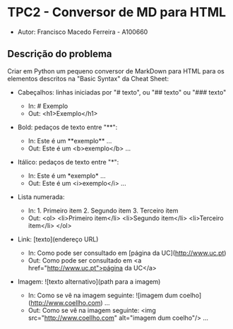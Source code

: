 # TPC2 - Conversor de MD para HTML

- Autor: Francisco Macedo Ferreira - A100660

## Descrição do problema

Criar em Python um pequeno conversor de MarkDown para HTML para os elementos descritos na "Basic Syntax" da Cheat Sheet:

- Cabeçalhos: linhas iniciadas por "# texto", ou "## texto" ou "### texto"
    - In: # Exemplo
    - Out: \<h1>Exemplo\</h1>

- Bold: pedaços de texto entre "**":
    - In: Este é um \*\*exemplo** ...
    - Out: Este é um \<b>exemplo\</b> ...

- Itálico: pedaços de texto entre "*":
    - In: Este é um \*exemplo* ...
    - Out: Este é um \<i>exemplo\</i> ...

- Lista numerada:
    - In: 1. Primeiro item 2. Segundo item 3. Terceiro item
   - Out:
     \<ol> \<li>Primeiro item\</li> \<li>Segundo item\</li> \<li>Terceiro item\</li> \</ol>
- Link: [texto](endereço URL)
   - In: Como pode ser consultado em \[página da UC](http://www.uc.pt)
   - Out: Como pode ser consultado em \<a href="http://www.uc.pt">página da UC\</a>
- Imagem: !\[texto alternativo](path para a imagem)
   - In: Como se vê na imagem seguinte: !\[imagem dum coelho](http://www.coellho.com) ...
   - Out: Como se vê na imagem seguinte: \<img src="http://www.coellho.com" alt="imagem dum coelho"/> ...